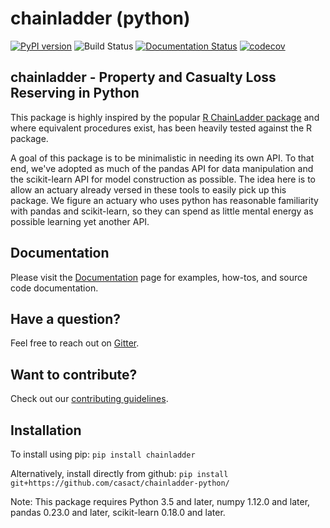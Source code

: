 # chainladder (python)
[![PyPI version](https://badge.fury.io/py/chainladder.svg)](https://badge.fury.io/py/chainladder)
![Build Status](https://github.com/casact/chainladder-python/workflows/Unit%20Tests/badge.svg)
[![Documentation Status](https://readthedocs.org/projects/chainladder-python/badge/?version=master)](http://chainladder-python.readthedocs.io/en/latest/?badge=master)
[![codecov](https://codecov.io/gh/jbogaardt/chainladder-python/branch/master/graph/badge.svg)](https://codecov.io/gh/jbogaardt/chainladder-python)

## chainladder - Property and Casualty Loss Reserving in Python
This package is highly inspired by the popular [R ChainLadder package](https://github.com/mages/ChainLadder) and where equivalent procedures exist, has been heavily tested against the R package.

A goal of this package is to be minimalistic in needing its own API.  To that end,
we've adopted as much of the pandas API for data manipulation and the scikit-learn API for model construction as possible.  The idea here is to allow an actuary already versed in these tools to easily pick up this package.
We figure an actuary who uses python has reasonable familiarity with pandas and
scikit-learn, so they can spend as little mental energy as possible learning yet
another API.

## Documentation
Please visit the [Documentation](https://chainladder-python.readthedocs.io/en/latest/) page for examples, how-tos, and source
code documentation.

## Have a question?
Feel free to reach out on [Gitter](https://gitter.im/chainladder-python/community).

## Want to contribute?
Check out our [contributing guidelines](https://github.com/casact/chainladder-python/blob/master/CONTRIBUTING.md).

## Installation
To install using pip:
`pip install chainladder`

Alternatively, install directly from github:
`pip install git+https://github.com/casact/chainladder-python/`

Note: This package requires Python 3.5 and later, numpy 1.12.0 and later,
pandas 0.23.0 and later, scikit-learn 0.18.0 and later.
